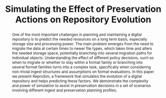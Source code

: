 ---
abstract: One of the most important challenges in planning and maintaining a digital
  repository is to predict the needed resources on a long term basis, especially storage
  size and processing power. The main problem emerges from the need to migrate the
  data at certain times to newer file types, which takes time and alters the needed
  storage space, potentially branching into several migration paths for individual
  objects. Understanding the effect of different policy decisions, such as when to
  migrate or whether to stay within a format family or branching into several format
  families turns into a complex task, specifically when considering non-trivial ingest
  structures and assumptions on format evaluations. In this paper we present ReproSim,
  a framework that simulates the evolution of a digital repository and helps predicting
  these factors. We demonstrate the complexity and power of simulation to assist in
  preservation decisions in a set of scenarios involving different ingest and preservation
  planning profiles.
creators:
- Christian Weihs
- Andreas Rauber
date: null
document_url: https://services.phaidra.univie.ac.at/api/object/o:294237/download
grand_parent: iPRES
institutions: []
keywords:
- singapore
landing_page_url: https://phaidra.univie.ac.at/o:294237
language: eng
layout: publication
license: CC BY-SA 3.0 AT
notes_url: null
parent: iPRES 2011
publication_type: paper
size: 986584
slides_url: null
source_name: iPRES
stream_url: null
title: Simulating the Effect of Preservation Actions on Repository Evolution
year: 2011
---